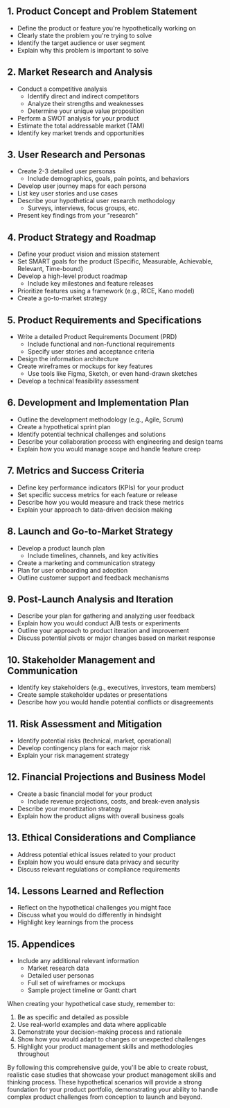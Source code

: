 ## 1. Product Concept and Problem Statement

- Define the product or feature you're hypothetically working on
- Clearly state the problem you're trying to solve
- Identify the target audience or user segment
- Explain why this problem is important to solve

## 2. Market Research and Analysis

- Conduct a competitive analysis
  - Identify direct and indirect competitors
  - Analyze their strengths and weaknesses
  - Determine your unique value proposition
- Perform a SWOT analysis for your product
- Estimate the total addressable market (TAM)
- Identify key market trends and opportunities

## 3. User Research and Personas

- Create 2-3 detailed user personas
  - Include demographics, goals, pain points, and behaviors
- Develop user journey maps for each persona
- List key user stories and use cases
- Describe your hypothetical user research methodology
  - Surveys, interviews, focus groups, etc.
- Present key findings from your "research"

## 4. Product Strategy and Roadmap

- Define your product vision and mission statement
- Set SMART goals for the product (Specific, Measurable, Achievable, Relevant, Time-bound)
- Develop a high-level product roadmap
  - Include key milestones and feature releases
- Prioritize features using a framework (e.g., RICE, Kano model)
- Create a go-to-market strategy

## 5. Product Requirements and Specifications

- Write a detailed Product Requirements Document (PRD)
  - Include functional and non-functional requirements
  - Specify user stories and acceptance criteria
- Design the information architecture
- Create wireframes or mockups for key features
  - Use tools like Figma, Sketch, or even hand-drawn sketches
- Develop a technical feasibility assessment

## 6. Development and Implementation Plan

- Outline the development methodology (e.g., Agile, Scrum)
- Create a hypothetical sprint plan
- Identify potential technical challenges and solutions
- Describe your collaboration process with engineering and design teams
- Explain how you would manage scope and handle feature creep

## 7. Metrics and Success Criteria

- Define key performance indicators (KPIs) for your product
- Set specific success metrics for each feature or release
- Describe how you would measure and track these metrics
- Explain your approach to data-driven decision making

## 8. Launch and Go-to-Market Strategy

- Develop a product launch plan
  - Include timelines, channels, and key activities
- Create a marketing and communication strategy
- Plan for user onboarding and adoption
- Outline customer support and feedback mechanisms

## 9. Post-Launch Analysis and Iteration

- Describe your plan for gathering and analyzing user feedback
- Explain how you would conduct A/B tests or experiments
- Outline your approach to product iteration and improvement
- Discuss potential pivots or major changes based on market response

## 10. Stakeholder Management and Communication

- Identify key stakeholders (e.g., executives, investors, team members)
- Create sample stakeholder updates or presentations
- Describe how you would handle potential conflicts or disagreements

## 11. Risk Assessment and Mitigation

- Identify potential risks (technical, market, operational)
- Develop contingency plans for each major risk
- Explain your risk management strategy

## 12. Financial Projections and Business Model

- Create a basic financial model for your product
  - Include revenue projections, costs, and break-even analysis
- Describe your monetization strategy
- Explain how the product aligns with overall business goals

## 13. Ethical Considerations and Compliance

- Address potential ethical issues related to your product
- Explain how you would ensure data privacy and security
- Discuss relevant regulations or compliance requirements

## 14. Lessons Learned and Reflection

- Reflect on the hypothetical challenges you might face
- Discuss what you would do differently in hindsight
- Highlight key learnings from the process

## 15. Appendices

- Include any additional relevant information
  - Market research data
  - Detailed user personas
  - Full set of wireframes or mockups
  - Sample project timeline or Gantt chart

When creating your hypothetical case study, remember to:

1. Be as specific and detailed as possible
2. Use real-world examples and data where applicable
3. Demonstrate your decision-making process and rationale
4. Show how you would adapt to changes or unexpected challenges
5. Highlight your product management skills and methodologies throughout

By following this comprehensive guide, you'll be able to create robust, realistic case studies that showcase your product management skills and thinking process. These hypothetical scenarios will provide a strong foundation for your product portfolio, demonstrating your ability to handle complex product challenges from conception to launch and beyond.
